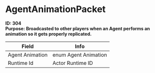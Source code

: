 # AgentAnimationPacket

**ID: 304**  
**Purpose: Broadcasted to other players when an Agent performs an animation so it gets properly replicated.**  

<table><thead><tr><th>Field</th><th>Info</th></tr></thead><tbody>
<tr><td>Agent Animation</td><td>enum Agent Animation</td></tr>
<tr><td>Runtime Id</td><td>Actor Runtime ID</td></tr>
</tbody></table>
